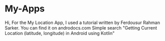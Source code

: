 # My-Apps
Hi, 
For the My Location App, 
I used a tutorial written by Ferdousur Rahman Sarker.
You can find it on androdocs.com
Simple search "Getting Current Location (latitude, longitude) in Android using Kotlin"
